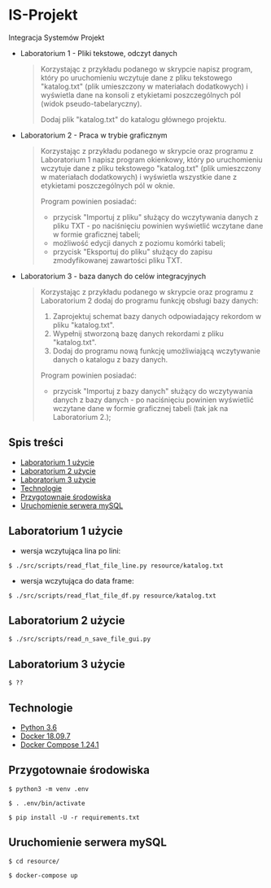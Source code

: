 # IS-Projekt
Integracja Systemów Projekt
- Laboratorium 1 - Pliki tekstowe, odczyt danych
    >Korzystając z przykładu podanego w skrypcie napisz program, który po uruchomieniu wczytuje dane z pliku tekstowego "katalog.txt" (plik umieszczony w materiałach dodatkowych) i wyświetla dane na konsoli z etykietami poszczególnych pól (widok pseudo-tabelaryczny).
    >
    >Dodaj plik "katalog.txt" do katalogu głównego projektu.
- Laboratorium 2 - Praca w trybie graficznym
    >Korzystając z przykładu podanego w skrypcie oraz programu z Laboratorium 1 napisz program okienkowy, który po uruchomieniu  wczytuje dane z pliku tekstowego "katalog.txt" (plik umieszczony w materiałach dodatkowych) i wyświetla wszystkie dane z etykietami poszczególnych pól w oknie.
    >
    >Program powinien posiadać:
    >- przycisk "Importuj z pliku" służący do wczytywania danych z pliku TXT - po naciśnięciu powinien wyświetlić wczytane dane w formie graficznej tabeli;
    >- możliwość edycji danych z poziomu komórki tabeli;
    >- przycisk "Eksportuj do pliku" służący do zapisu zmodyfikowanej zawartości pliku TXT.
- Laboratorium 3 - baza danych do celów integracyjnych
    >Korzystając z przykładu podanego w skrypcie oraz programu z Laboratorium 2 dodaj do programu funkcję obsługi bazy danych:
    >1. Zaprojektuj schemat bazy danych odpowiadający rekordom w pliku "katalog.txt".
    >2. Wypełnij stworzoną bazę danych rekordami z pliku "katalog.txt".
    >3. Dodaj do programu nową funkcję umożliwiającą wczytywanie danych o katalogu z bazy danych.
    >
    >Program powinien posiadać:
    >- przycisk "Importuj z bazy danych" służący do wczytywania danych z bazy danych - po naciśnięciu powinien wyświetlić wczytane dane w formie graficznej tabeli (tak jak na Laboratorium 2.);
## Spis treści
- [Laboratorium 1 użycie](#Laboratorium-1-użycie)
- [Laboratorium 2 użycie](#Laboratorium-2-użycie)
- [Laboratorium 3 użycie](#Laboratorium-3-użycie)
- [Technologie](#Technologie)
- [Przygotownaie środowiska](#Przygotownaie-środowiska)
- [Uruchomienie serwera mySQL](#Uruchomienie-serwera-mySQL)
## Laboratorium 1 użycie
- wersja wczytująca lina po lini:
```console
$ ./src/scripts/read_flat_file_line.py resource/katalog.txt
```
- wersja wczytująca do data frame:
```console
$ ./src/scripts/read_flat_file_df.py resource/katalog.txt
```
## Laboratorium 2 użycie
```console
$ ./src/scripts/read_n_save_file_gui.py
```
## Laboratorium 3 użycie
```console
$ ??
```
## Technologie
- [Python 3.6](https://docs.python.org/3.6/ "Dokumentacja Pythona")
- [Docker 18.09.7](https://docs.docker.com/ "Dokumentacja Dokera")
- [Docker Compose 1.24.1](https://docs.docker.com/compose/ "Dokumentacja Docker Compose")
## Przygotownaie środowiska
```console
$ python3 -m venv .env
```
```console
$ . .env/bin/activate
```
```console
$ pip install -U -r requirements.txt
```
## Uruchomienie serwera mySQL
```console
$ cd resource/
```
```console
$ docker-compose up
```